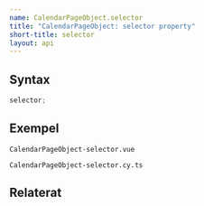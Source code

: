 ```yaml
---
name: CalendarPageObject.selector
title: "CalendarPageObject: selector property"
short-title: selector
layout: api
---
```


## Syntax

```ts nocompile nolint
selector;
```

## Exempel

```import static
CalendarPageObject-selector.vue
```

```import
CalendarPageObject-selector.cy.ts
```

## Relaterat
